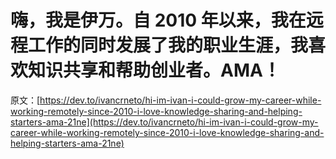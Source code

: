 # 嗨，我是伊万。自 2010 年以来，我在远程工作的同时发展了我的职业生涯，我喜欢知识共享和帮助创业者。AMA！

原文：[https://dev.to/ivancrneto/hi-im-ivan-i-could-grow-my-career-while-working-remotely-since-2010-i-love-knowledge-sharing-and-helping-starters-ama-21ne](https://dev.to/ivancrneto/hi-im-ivan-i-could-grow-my-career-while-working-remotely-since-2010-i-love-knowledge-sharing-and-helping-starters-ama-21ne)